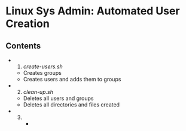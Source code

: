 # Linux Sys Admin: Automated User Creation

## Contents
* 1) *create-users.sh*
  * Creates groups
  * Creates users and adds them to groups
* 2) *clean-up.sh*
  * Deletes all users and groups
  * Deletes all directories and files created
* 3) *
